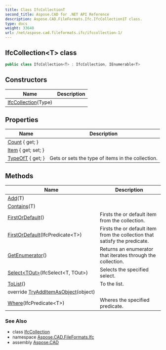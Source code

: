 ```yaml
---
title: Class IfcCollectionT
second_title: Aspose.CAD for .NET API Reference
description: Aspose.CAD.FileFormats.Ifc.IfcCollection1T class. 
type: docs
weight: 33640
url: /net/aspose.cad.fileformats.ifc/ifccollection-1/
---
```

## IfcCollection&lt;T&gt; class

```csharp
public class IfcCollection<T> : IfcCollection, IEnumerable<T>
```

## Constructors

| Name | Description |
| --- | --- |
| [IfcCollection](ifccollection/)(Type) |  |

## Properties

| Name | Description |
| --- | --- |
| [Count](../../aspose.cad.fileformats.ifc/ifccollection-1/count/) { get; } |  |
| [Item](../../aspose.cad.fileformats.ifc/ifccollection-1/item/) { get; set; } |  |
| [TypeOfT](../../aspose.cad.fileformats.ifc/ifccollection/typeoft/) { get; } | Gets or sets the type of items in the collection. |

## Methods

| Name | Description |
| --- | --- |
| [Add](../../aspose.cad.fileformats.ifc/ifccollection-1/add/)(T) |  |
| [Contains](../../aspose.cad.fileformats.ifc/ifccollection-1/contains/)(T) |  |
| [FirstOrDefault](../../aspose.cad.fileformats.ifc/ifccollection-1/firstordefault/#firstordefault)() | Firsts the or default item from the collection. |
| [FirstOrDefault](../../aspose.cad.fileformats.ifc/ifccollection-1/firstordefault/#firstordefault_1)(IfcPredicate&lt;T&gt;) | Firsts the or default item from the collection that satisfy the predicate. |
| [GetEnumerator](../../aspose.cad.fileformats.ifc/ifccollection-1/getenumerator/)() | Returns an enumerator that iterates through the collection. |
| [Select&lt;TOut&gt;](../../aspose.cad.fileformats.ifc/ifccollection-1/select/)(IfcSelect&lt;T, TOut&gt;) | Selects the specified select. |
| [ToList](../../aspose.cad.fileformats.ifc/ifccollection-1/tolist/)() | To the list. |
| override [TryAddItemAsObject](../../aspose.cad.fileformats.ifc/ifccollection-1/tryadditemasobject/)(object) |  |
| [Where](../../aspose.cad.fileformats.ifc/ifccollection-1/where/)(IfcPredicate&lt;T&gt;) | Wheres the specified predicate. |

### See Also

* class [IfcCollection](../ifccollection/)
* namespace [Aspose.CAD.FileFormats.Ifc](../../aspose.cad.fileformats.ifc/)
* assembly [Aspose.CAD](../../)


